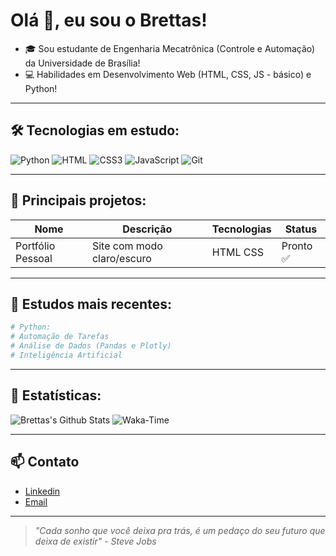 # Olá 👋, eu sou o Brettas!

* 🎓 Sou estudante de Engenharia Mecatrônica (Controle e Automação) da Universidade de Brasília!
* 💻 Habilidades em Desenvolvimento Web (HTML, CSS, JS - básico) e Python!

---
## 🛠️ Tecnologias em estudo:
![Python](https://img.shields.io/badge/Python-3776AB?style=for-the-badge&logo=python&logoColor=white) 
![HTML](https://img.shields.io/badge/HTML5-E34F26?style=for-the-badge&logo=html5&logoColor=white)
![CSS3](https://img.shields.io/badge/CSS3-1572B6?style=for-the-badge&logo=css3&logoColor=white)
![JavaScript](https://img.shields.io/badge/JavaScript-F7DF1E?style=for-the-badge&logo=javascript&logoColor=black)
![Git](https://img.shields.io/badge/Git-F05032?style=for-the-badge&logo=git&logoColor=white)

---

## 📂 Principais projetos:

| Nome | Descrição | Tecnologias | Status |
|------|-----------|-------------|--------|
| Portfólio Pessoal | Site com modo claro/escuro | HTML CSS | Pronto ✅

---

## 🧠 Estudos mais recentes:

```python
# Python:
# Automação de Tarefas 
# Análise de Dados (Pandas e Plotly)
# Inteligência Artificial
```
---

## 📌 Estatísticas:

![Brettas's Github Stats](https://github-readme-stats.vercel.app/api?username=brettasfelipe&show_icons=true&theme=github_dark)
![Waka-Time](https://github-readme-stats.vercel.app/api/wakatime?username=@0f490997-677b-47e6-9c33-08373a28924b)[](https://wakatime.com/@0f490997-677b-47e6-9c33-08373a28924b)

---

## 📫 Contato 

- [Linkedin](https://www.linkedin.com/in/felipe-brettas-723a7a366/)
- [Email](mailto:brettasfelipe@gmail.com)

---

> *"Cada sonho que você deixa pra trás, é um pedaço do seu futuro que deixa de existir" - Steve Jobs*